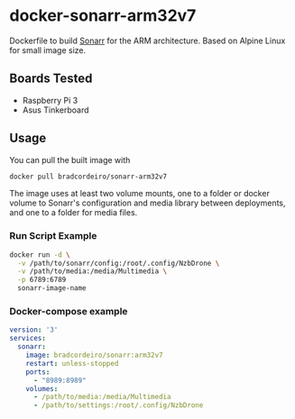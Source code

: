 # docker-sonarr-arm32v7

Dockerfile to build [Sonarr](https://sonarr.tv) for the ARM architecture. Based on Alpine Linux for small image size.

## Boards Tested
* Raspberry Pi 3
* Asus Tinkerboard

## Usage
You can pull the built image with

```bash
docker pull bradcordeiro/sonarr-arm32v7
```

The image uses at least two volume mounts, one to a folder or docker volume to Sonarr's configuration and media library between deployments, and one to a folder for media files.

### Run Script Example

```bash
docker run -d \
  -v /path/to/sonarr/config:/root/.config/NzbDrone \
  -v /path/to/media:/media/Multimedia \
  -p 6789:6789
  sonarr-image-name
```

### Docker-compose example

```yml
version: '3'
services:
  sonarr:
    image: bradcordeiro/sonarr:arm32v7
    restart: unless-stopped
    ports:
      - "8989:8989"
    volumes:
      - /path/to/media:/media/Multimedia
      - /path/to/settings:/root/.config/NzbDrone
```